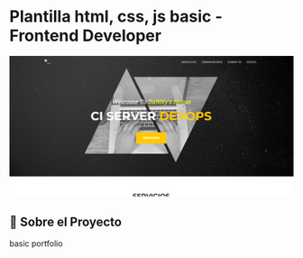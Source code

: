 # Plantilla html, css, js basic - Frontend Developer

![Vista previa de la plantilla](./assets/img/ez.png)

## 🚀 Sobre el Proyecto


basic portfolio



